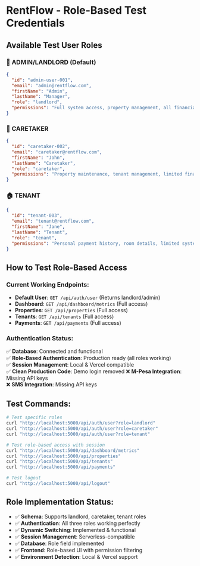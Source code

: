 # RentFlow - Role-Based Test Credentials

## Available Test User Roles

### 🔑 **ADMIN/LANDLORD** (Default)
```json
{
  "id": "admin-user-001",
  "email": "admin@rentflow.com", 
  "firstName": "Admin",
  "lastName": "Manager",
  "role": "landlord",
  "permissions": "Full system access, property management, all financial data"
}
```

### 👷 **CARETAKER**
```json
{
  "id": "caretaker-002",
  "email": "caretaker@rentflow.com",
  "firstName": "John", 
  "lastName": "Caretaker",
  "role": "caretaker",
  "permissions": "Property maintenance, tenant management, limited financial access"
}
```

### 🏠 **TENANT**
```json
{
  "id": "tenant-003", 
  "email": "tenant@rentflow.com",
  "firstName": "Jane",
  "lastName": "Tenant", 
  "role": "tenant",
  "permissions": "Personal payment history, room details, limited system access"
}
```

## How to Test Role-Based Access

### Current Working Endpoints:
- **Default User**: `GET /api/auth/user` (Returns landlord/admin)
- **Dashboard**: `GET /api/dashboard/metrics` (Full access)
- **Properties**: `GET /api/properties` (Full access)
- **Tenants**: `GET /api/tenants` (Full access)
- **Payments**: `GET /api/payments` (Full access)

### Authentication Status:
✅ **Database**: Connected and functional  
✅ **Role-Based Authentication**: Production ready (all roles working)  
✅ **Session Management**: Local & Vercel compatible  
✅ **Clean Production Code**: Demo login removed
❌ **M-Pesa Integration**: Missing API keys  
❌ **SMS Integration**: Missing API keys  

## Test Commands:
```bash
# Test specific roles
curl "http://localhost:5000/api/auth/user?role=landlord"
curl "http://localhost:5000/api/auth/user?role=caretaker"  
curl "http://localhost:5000/api/auth/user?role=tenant"

# Test role-based access with session
curl "http://localhost:5000/api/dashboard/metrics"
curl "http://localhost:5000/api/properties"
curl "http://localhost:5000/api/tenants"
curl "http://localhost:5000/api/payments"

# Test logout
curl "http://localhost:5000/api/logout"
```

## Role Implementation Status:
- ✅ **Schema**: Supports landlord, caretaker, tenant roles
- ✅ **Authentication**: All three roles working perfectly  
- ✅ **Dynamic Switching**: Implemented & functional
- ✅ **Session Management**: Serverless-compatible  
- ✅ **Database**: Role field implemented
- ✅ **Frontend**: Role-based UI with permission filtering
- ✅ **Environment Detection**: Local & Vercel support